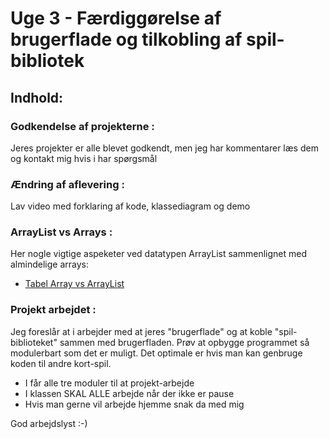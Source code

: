 # Uge 3 - Færdiggørelse af brugerflade og tilkobling af spil-bibliotek

## Indhold:

### Godkendelse af projekterne : 
Jeres projekter er alle blevet godkendt, men jeg har kommentarer læs dem og kontakt mig hvis i har spørgsmål

### Ændring af aflevering : 
Lav video med forklaring af kode, klassediagram og demo

### ArrayList vs Arrays : 
Her nogle vigtige aspeketer ved datatypen ArrayList sammenlignet med almindelige arrays:  

- [Tabel Array vs ArrayList](ArraysVsArrayList.html)

### Projekt arbejdet : 
Jeg foreslår at i arbejder med at jeres "brugerflade" og at koble "spil-biblioteket" sammen med brugerfladen.
Prøv at opbygge programmet så modulerbart som det er muligt. Det optimale er hvis man kan genbruge koden til andre kort-spil.

- I får alle tre moduler til at projekt-arbejde
- I klassen SKAL ALLE arbejde når der ikke er pause
- Hvis man gerne vil arbejde hjemme snak da med mig

God arbejdslyst :-)
